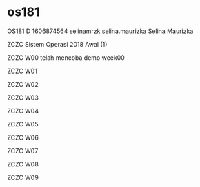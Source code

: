 # os181
OS181 D 1606874564 selinamrzk selina.maurizka Selina Maurizka

ZCZC Sistem Operasi 2018 Awal (1)

ZCZC W00 telah mencoba demo week00

ZCZC W01

ZCZC W02

ZCZC W03

ZCZC W04

ZCZC W05

ZCZC W06

ZCZC W07

ZCZC W08

ZCZC W09

